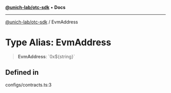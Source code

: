 [**@unich-lab/otc-sdk**](../README.md) • **Docs**

***

[@unich-lab/otc-sdk](../globals.md) / EvmAddress

# Type Alias: EvmAddress

> **EvmAddress**: \`0x$\{string\}\`

## Defined in

configs/contracts.ts:3

